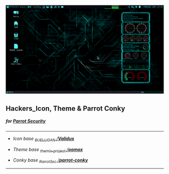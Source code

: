 ![screenshots](https://raw.githubusercontent.com/hageEX/pacit/master/screenshots/desktop-conky.png)
---
## Hackers_Icon, Theme & Parrot Conky
##### for [*Parrot Security*](https://www.parrotsec.org/)
---

 - *Icon base*
*[<sub>BUELLIGAN</sub> /**Validus**](https://www.mate-look.org/p/1275784/)*

 - *Theme base*
*[<sub>themix-project</sub> /**oomox**](https://github.com/themix-project/oomox)*

 - *Conky base*
*[<sub>ParrotSec</sub> /**parrot-conky**](https://github.com/ParrotSec/parrot-conky)*
---
